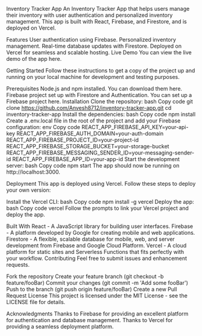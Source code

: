 Inventory Tracker App
An Inventory Tracker App that helps users manage their inventory with user authentication and personalized inventory management. This app is built with React, Firebase, and Firestore, and is deployed on Vercel.

Features
User authentication using Firebase.
Personalized inventory management.
Real-time database updates with Firestore.
Deployed on Vercel for seamless and scalable hosting.
Live Demo
You can view the live demo of the app here.

Getting Started
Follow these instructions to get a copy of the project up and running on your local machine for development and testing purposes.

Prerequisites
Node.js and npm installed. You can download them here.
Firebase project set up with Firestore and Authentication. You can set up a Firebase project here.
Installation
Clone the repository:
bash
Copy code
git clone https://github.com/Anvesh8712/inventory-tracker-app.git
cd inventory-tracker-app
Install the dependencies:
bash
Copy code
npm install
Create a .env.local file in the root of the project and add your Firebase configuration:
env
Copy code
REACT_APP_FIREBASE_API_KEY=your-api-key
REACT_APP_FIREBASE_AUTH_DOMAIN=your-auth-domain
REACT_APP_FIREBASE_PROJECT_ID=your-project-id
REACT_APP_FIREBASE_STORAGE_BUCKET=your-storage-bucket
REACT_APP_FIREBASE_MESSAGING_SENDER_ID=your-messaging-sender-id
REACT_APP_FIREBASE_APP_ID=your-app-id
Start the development server:
bash
Copy code
npm start
The app should now be running on http://localhost:3000.

Deployment
This app is deployed using Vercel. Follow these steps to deploy your own version:

Install the Vercel CLI:
bash
Copy code
npm install -g vercel
Deploy the app:
bash
Copy code
vercel
Follow the prompts to link your Vercel project and deploy the app.

Built With
React - A JavaScript library for building user interfaces.
Firebase - A platform developed by Google for creating mobile and web applications.
Firestore - A flexible, scalable database for mobile, web, and server development from Firebase and Google Cloud Platform.
Vercel - A cloud platform for static sites and Serverless Functions that fits perfectly with your workflow.
Contributing
Feel free to submit issues and enhancement requests.

Fork the repository
Create your feature branch (git checkout -b feature/fooBar)
Commit your changes (git commit -m 'Add some fooBar')
Push to the branch (git push origin feature/fooBar)
Create a new Pull Request
License
This project is licensed under the MIT License - see the LICENSE file for details.

Acknowledgments
Thanks to Firebase for providing an excellent platform for authentication and database management.
Thanks to Vercel for providing a seamless deployment platform.

